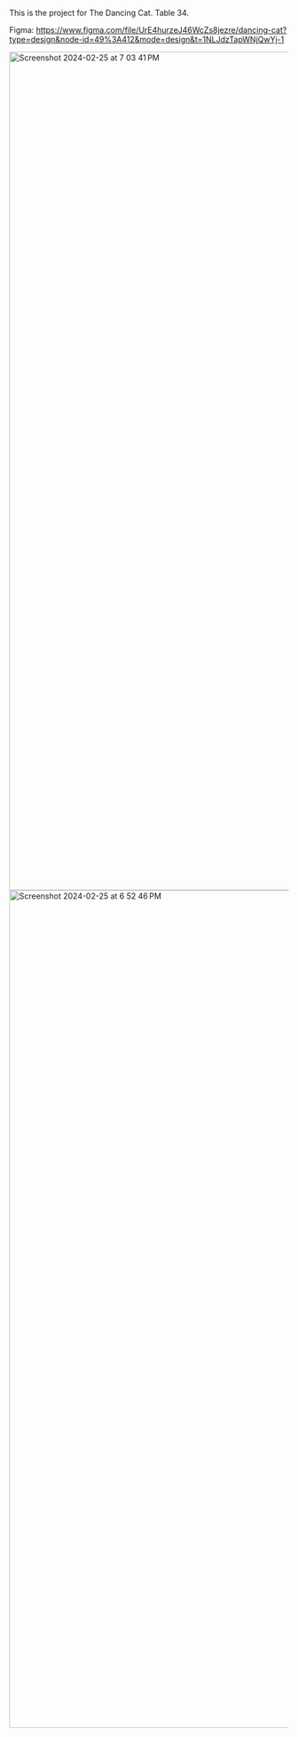 This is the project for The Dancing Cat. 
Table 34. 

Figma:
https://www.figma.com/file/UrE4hurzeJ46WcZs8jezre/dancing-cat?type=design&node-id=49%3A412&mode=design&t=1NLJdzTapWNjQwYj-1

<img width="1512" alt="Screenshot 2024-02-25 at 7 03 41 PM" src="https://github.com/islamborghini/Biscuits2/assets/82131413/7a9da0a0-d321-4dc8-be18-fc99d2f03159">

<img width="1511" alt="Screenshot 2024-02-25 at 6 52 46 PM" src="https://github.com/islamborghini/Biscuits2/assets/82131413/cc11ab75-f3ee-4999-a9cc-cd04b24ba39f">

